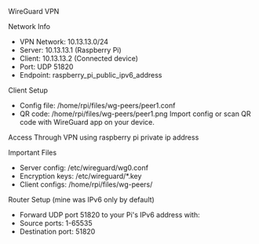 WireGuard VPN

Network Info
- VPN Network: 10.13.13.0/24
- Server: 10.13.13.1 (Raspberry Pi)
- Client: 10.13.13.2 (Connected device)
- Port: UDP 51820
- Endpoint: raspberry_pi_public_ipv6_address

Client Setup
- Config file: /home/rpi/files/wg-peers/peer1.conf
- QR code: /home/rpi/files/wg-peers/peer1.png
Import config or scan QR code with WireGuard app on your device.

Access Through VPN using raspberry pi private ip address 

Important Files
- Server config: /etc/wireguard/wg0.conf
- Encryption keys: /etc/wireguard/*.key
- Client configs: /home/rpi/files/wg-peers/

Router Setup (mine was IPv6 only by default)
- Forward UDP port 51820 to your Pi's IPv6 address with:
- Source ports: 1-65535
- Destination port: 51820